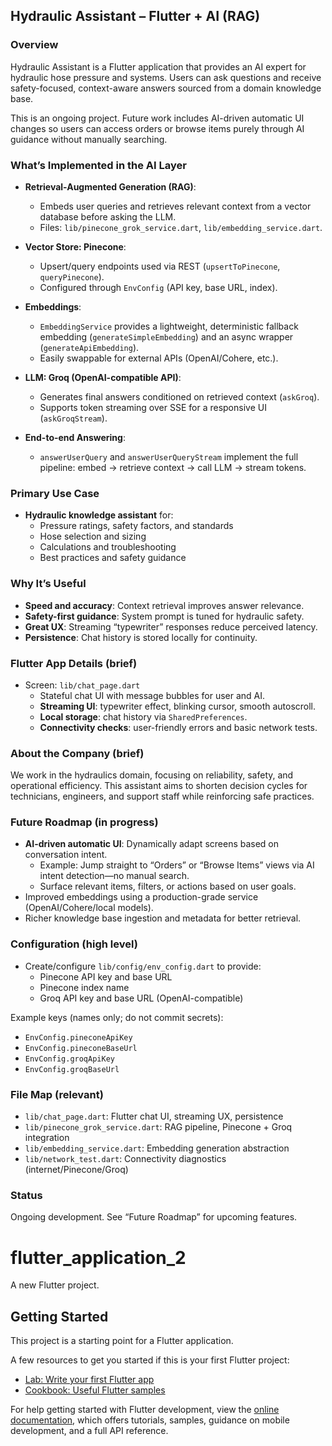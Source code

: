 ## Hydraulic Assistant – Flutter + AI (RAG)

### Overview
Hydraulic Assistant is a Flutter application that provides an AI expert for hydraulic hose pressure and systems. Users can ask questions and receive safety-focused, context-aware answers sourced from a domain knowledge base.

This is an ongoing project. Future work includes AI-driven automatic UI changes so users can access orders or browse items purely through AI guidance without manually searching.

### What’s Implemented in the AI Layer
- **Retrieval-Augmented Generation (RAG)**:
  - Embeds user queries and retrieves relevant context from a vector database before asking the LLM.
  - Files: `lib/pinecone_grok_service.dart`, `lib/embedding_service.dart`.

- **Vector Store: Pinecone**:
  - Upsert/query endpoints used via REST (`upsertToPinecone`, `queryPinecone`).
  - Configured through `EnvConfig` (API key, base URL, index).

- **Embeddings**:
  - `EmbeddingService` provides a lightweight, deterministic fallback embedding (`generateSimpleEmbedding`) and an async wrapper (`generateApiEmbedding`).
  - Easily swappable for external APIs (OpenAI/Cohere, etc.).

- **LLM: Groq (OpenAI-compatible API)**:
  - Generates final answers conditioned on retrieved context (`askGroq`).
  - Supports token streaming over SSE for a responsive UI (`askGroqStream`).

- **End-to-end Answering**:
  - `answerUserQuery` and `answerUserQueryStream` implement the full pipeline: embed → retrieve context → call LLM → stream tokens.

### Primary Use Case
- **Hydraulic knowledge assistant** for:
  - Pressure ratings, safety factors, and standards
  - Hose selection and sizing
  - Calculations and troubleshooting
  - Best practices and safety guidance

### Why It’s Useful
- **Speed and accuracy**: Context retrieval improves answer relevance.
- **Safety-first guidance**: System prompt is tuned for hydraulic safety.
- **Great UX**: Streaming “typewriter” responses reduce perceived latency.
- **Persistence**: Chat history is stored locally for continuity.

### Flutter App Details (brief)
- Screen: `lib/chat_page.dart`
  - Stateful chat UI with message bubbles for user and AI.
  - **Streaming UI**: typewriter effect, blinking cursor, smooth autoscroll.
  - **Local storage**: chat history via `SharedPreferences`.
  - **Connectivity checks**: user-friendly errors and basic network tests.

### About the Company (brief)
We work in the hydraulics domain, focusing on reliability, safety, and operational efficiency. This assistant aims to shorten decision cycles for technicians, engineers, and support staff while reinforcing safe practices.

### Future Roadmap (in progress)
- **AI-driven automatic UI**: Dynamically adapt screens based on conversation intent.
  - Example: Jump straight to “Orders” or “Browse Items” views via AI intent detection—no manual search.
  - Surface relevant items, filters, or actions based on user goals.
- Improved embeddings using a production-grade service (OpenAI/Cohere/local models).
- Richer knowledge base ingestion and metadata for better retrieval.

### Configuration (high level)
- Create/configure `lib/config/env_config.dart` to provide:
  - Pinecone API key and base URL
  - Pinecone index name
  - Groq API key and base URL (OpenAI-compatible)

Example keys (names only; do not commit secrets):
- `EnvConfig.pineconeApiKey`
- `EnvConfig.pineconeBaseUrl`
- `EnvConfig.groqApiKey`
- `EnvConfig.groqBaseUrl`

### File Map (relevant)
- `lib/chat_page.dart`: Flutter chat UI, streaming UX, persistence
- `lib/pinecone_grok_service.dart`: RAG pipeline, Pinecone + Groq integration
- `lib/embedding_service.dart`: Embedding generation abstraction
- `lib/network_test.dart`: Connectivity diagnostics (internet/Pinecone/Groq)

### Status
Ongoing development. See “Future Roadmap” for upcoming features.

# flutter_application_2

A new Flutter project.

## Getting Started

This project is a starting point for a Flutter application.

A few resources to get you started if this is your first Flutter project:

- [Lab: Write your first Flutter app](https://docs.flutter.dev/get-started/codelab)
- [Cookbook: Useful Flutter samples](https://docs.flutter.dev/cookbook)

For help getting started with Flutter development, view the
[online documentation](https://docs.flutter.dev/), which offers tutorials,
samples, guidance on mobile development, and a full API reference.
